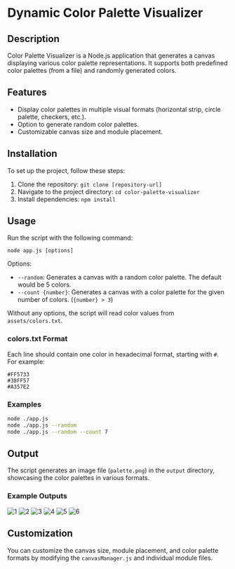 # Dynamic Color Palette Visualizer

## Description
Color Palette Visualizer is a Node.js application that generates a canvas displaying various color palette representations. It supports both predefined color palettes (from a file) and randomly generated colors.

## Features
- Display color palettes in multiple visual formats (horizontal strip, circle palette, checkers, etc.).
- Option to generate random color palettes.
- Customizable canvas size and module placement.

## Installation
To set up the project, follow these steps:
1. Clone the repository: `git clone [repository-url]`
2. Navigate to the project directory: `cd color-palette-visualizer`
3. Install dependencies: `npm install`

## Usage
Run the script with the following command:
```
node app.js [options]
```

Options:
- `--random`: Generates a canvas with a random color palette. The default would be 5 colors. 
- `--count {number}`: Generates a canvas with a color palette for the given number of colors. (`{number} > 3`)

Without any options, the script will read color values from `assets/colors.txt`.

### colors.txt Format
Each line should contain one color in hexadecimal format, starting with `#`. For example:
```
#FF5733
#38FF57
#A357E2
```

### Examples
```bash
node ./app.js 
node ./app.js --random
node ./app.js --random --count 7
```

## Output
The script generates an image file (`palette.png`) in the `output` directory, showcasing the color palettes in various formats.

### Example Outputs

![1](https://github.com/mohsenny/dynamic-color-pallet/assets/1129811/6a917ff9-edba-427c-b707-e10668d4b226)  ![2](https://github.com/mohsenny/dynamic-color-pallet/assets/1129811/d02298bc-a2ba-4f99-8584-86c387865d4b)
![3](https://github.com/mohsenny/dynamic-color-pallet/assets/1129811/459856df-e1bc-4abf-8f37-0d432051a76d)  ![4](https://github.com/mohsenny/dynamic-color-pallet/assets/1129811/eb9c2df8-54d6-4df6-8a1a-73e2ddf8a3c2)
![5](https://github.com/mohsenny/dynamic-color-pallet/assets/1129811/2d8b9be5-370f-4994-b08d-551dd60d9cf5)  ![6](https://github.com/mohsenny/dynamic-color-pallet/assets/1129811/170c512d-4185-4f48-b030-d15aa526bd6c)

## Customization
You can customize the canvas size, module placement, and color palette formats by modifying the `canvasManager.js` and individual module files.
